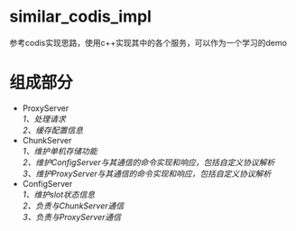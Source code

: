 # similar_codis_impl
参考codis实现思路，使用c++实现其中的各个服务，可以作为一个学习的demo

# 组成部分
- ProxyServer  
  *1、处理请求*  
  *2、缓存配置信息*  
- ChunkServer  
  *1、维护单机存储功能*  
  *2、维护ConfigServer与其通信的命令实现和响应，包括自定义协议解析*  
  *3、维护ProxyServer与其通信的命令实现和响应，包括自定义协议解析*  
- ConfigServer  
  *1、维护slot状态信息*  
  *2、负责与ChunkServer通信*  
  *3、负责与ProxyServer通信*  
